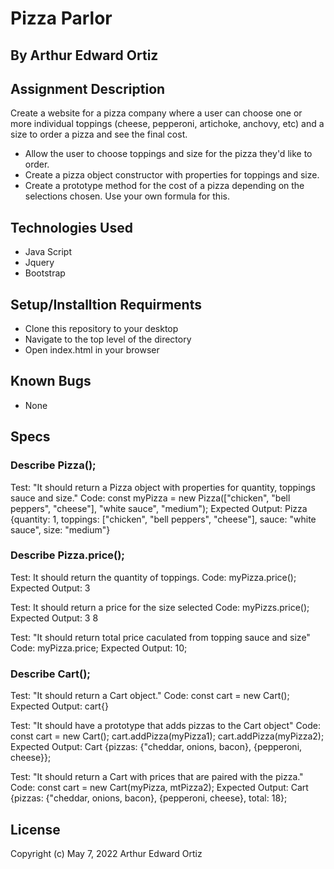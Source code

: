 
# Pizza Parlor

## By Arthur Edward Ortiz

## Assignment Description

Create a website for a pizza company where a user can choose one or more individual toppings (cheese, pepperoni, artichoke, anchovy, etc) and a size to order a pizza and see the final cost.

 * Allow the user to choose toppings and size for the pizza they'd like to order.
 * Create a pizza object constructor with properties for toppings and size.
 * Create a prototype method for the cost of a pizza depending on the selections chosen. Use your own formula for this.

## Technologies Used

* Java Script
* Jquery
* Bootstrap

## Setup/Installtion Requirments

* Clone this repository to your desktop
* Navigate to the top level of the directory
* Open index.html in your browser

## Known Bugs

 * None

## Specs

### Describe Pizza();

Test: "It should return a Pizza object with properties for quantity, toppings sauce and size."
Code: const myPizza = new Pizza(["chicken", "bell peppers", "cheese"], "white sauce", "medium");
Expected Output: Pizza {quantity: 1, toppings: ["chicken", "bell peppers", "cheese"], sauce: "white sauce", size: "medium"}

### Describe Pizza.price();

Test: It should return the quantity of toppings. 
Code: myPizza.price();
Expected Output: 3

Test: It should return a price for the size selected 
Code: myPizzs.price();
Expected Output: 3
                 8

Test: "It should return total price caculated from topping sauce and size"
Code: myPizza.price;
Expected Output:  10;

### Describe Cart();

Test: "It should return a Cart object."
Code: const cart = new Cart();
Expected Output: cart{}

Test: "It should have a prototype that adds pizzas to the Cart object"
Code: const cart = new Cart();
      cart.addPizza(myPizza1);
      cart.addPizza(myPizza2);
Expected Output: Cart {pizzas: {"cheddar, onions, bacon}, {pepperoni, cheese}};

Test: "It should return a Cart with prices that are paired with the pizza."
Code: const cart = new Cart(myPizza, mtPizza2);
Expected Output: Cart {pizzas: {"cheddar, onions, bacon}, {pepperoni, cheese}, total: 18};

## License

Copyright (c) May 7, 2022 Arthur Edward Ortiz

